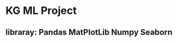 # KG ML Project
## libraray: <span style="color:'red'; font-size:'20px'">Pandas MatPlotLib Numpy Seaborn</span>
